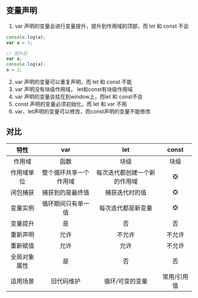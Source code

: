## 变量声明

1. var 声明的变量会进行变量提升，提升到作用域的顶部，而 let 和 const 不会

```js
console.log(a);
var a = 1;

// 提升后
var a;
console.log(a);
a = 1;
```

2. var 声明的变量可以重复声明，而 let 和 const 不能
3. var 声明没有块级作用域， let和const有块级作用域
4. var 声明的变量会挂在到window上，而let 和 const不会
6. const 声明的变量必须初始化，而 let 和 var 不用
7. var、let声明的变量可以修改，而const声明的变量不能修改

## 对比

|     特性     |          var           |             let              |    const    |
| :----------: | :--------------------: | :--------------------------: | :---------: |
|    作用域    |          函数          |             块级             |    块级     |
|  作用域单位  | 整个循环共享一个作用域 | 每次迭代都创建一个新的作用域 |      ❎      |
|   闭包捕获   |    捕获到的是最终值    |        捕获迭代时的值        |      ❎      |
|   变量实例   |   循环期间只有单一值   |      每次迭代都是新变量      |      ❎      |
|   变量提升   |           是           |              否              |     否      |
|   重新声明   |          允许          |            不允许            |   不允许    |
|   重新赋值   |          允许          |             允许             |   不允许    |
| 全局对象属性 |           是           |              否              |     否      |
|   适用场景   |       旧代码维护       |       循环/可变的变量        | 常用/引用值 |

